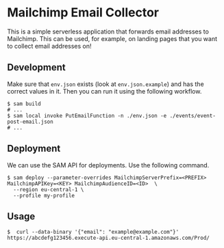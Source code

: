 # Mailchimp Email Collector

This is a simple serverless application that forwards email addresses to
Mailchimp. This can be used, for example, on landing pages that you want to
collect email addresses on!

## Development

Make sure that `env.json` exists (look at `env.json.example`) and has the
correct values in it. Then you can run it using the following workflow.

```
$ sam build
# ...
$ sam local invoke PutEmailFunction -n ./env.json -e ./events/event-post-email.json 
# ...
```

## Deployment

We can use the SAM API for deployments. Use the following command.

```
$ sam deploy --parameter-overrides MailchimpServerPrefix=<PREFIX> MailchimpAPIKey=<KEY> MailchimpAudienceID=<ID>  \
  --region eu-central-1 \
  --profile my-profile
```

## Usage

```
$  curl --data-binary '{"email": "example@example.com"}' https://abcdefg123456.execute-api.eu-central-1.amazonaws.com/Prod/
